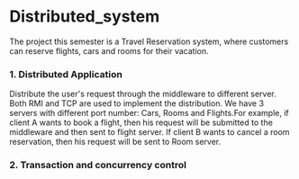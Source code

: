 # Distributed_system
The project this semester is a Travel Reservation system, where customers can reserve flights, cars and rooms for their vacation. 

### 1. Distributed Application
Distribute the user's request through the middleware to different server. Both RMI and TCP are used to implement the distribution. We have 3 servers with different port number: Cars, Rooms and Flights.For example, if client A wants to book a flight, then his request will be submitted to the middleware and then sent to flight server. If client B wants to cancel a room reservation, then his request will be sent to Room server.

### 2. Transaction and concurrency control
